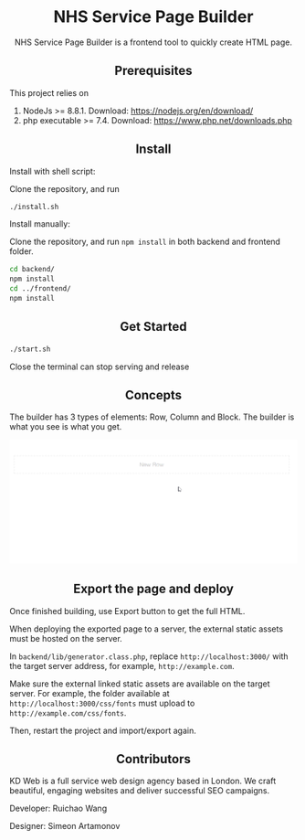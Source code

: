 <div align="center">
  <h1>NHS Service Page Builder</h1>
  <p>NHS Service Page Builder is a frontend tool to quickly create HTML page.</p>
</div>

<h2 align="center">Prerequisites</h2>

This project relies on

1. NodeJs >= 8.8.1. Download: https://nodejs.org/en/download/
2. php executable >= 7.4. Download: https://www.php.net/downloads.php

<h2 align="center">Install</h2>

Install with shell script:

Clone the repository, and run
```bash
./install.sh
```

Install manually:

Clone the repository, and run `npm install` in both backend and frontend folder.
```bash
cd backend/
npm install
cd ../frontend/
npm install
```

<h2 align="center">Get Started</h2>

```bash
./start.sh
```

Close the terminal can stop serving and release

<h2 align="center">Concepts</h2>

The builder has 3 types of elements: Row, Column and Block. The builder is what you see is what you get.

![](demo_basic.gif)


<h2 align="center">Export the page and deploy</h2>

Once finished building, use Export button to get the full HTML.

When deploying the exported page to a server, the external static assets must be hosted on the server.

In `backend/lib/generator.class.php`, replace `http://localhost:3000/` with the target server address, for example, `http://example.com`.

Make sure the external linked static assets are available on the target server. For example, the folder available at `http://localhost:3000/css/fonts` must upload to `http://example.com/css/fonts`.

Then, restart the project and import/export again.

<h2 align="center">Contributors</h2>

KD Web is a full service web design agency based in London. We craft beautiful, engaging websites and deliver successful SEO campaigns.

Developer: Ruichao Wang

Designer: Simeon Artamonov
